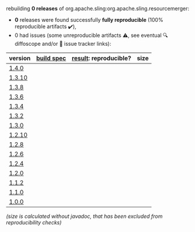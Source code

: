 rebuilding **0 releases** of org.apache.sling:org.apache.sling.resourcemerger:
- **0** releases were found successfully **fully reproducible** (100% reproducible artifacts :heavy_check_mark:),
- 0 had issues (some unreproducible artifacts :warning:, see eventual :mag: diffoscope and/or :memo: issue tracker links):

| version | [build spec](/BUILDSPEC.md) | [result](https://reproducible-builds.org/docs/jvm/): reproducible? | size |
| -- | --------- | ------ | -- |
| [1.4.0](https://central.sonatype.com/artifact/org.apache.sling/org.apache.sling.resourcemerger/1.4.0/pom) | | | |
| [1.3.10](https://central.sonatype.com/artifact/org.apache.sling/org.apache.sling.resourcemerger/1.3.10/pom) | | | |
| [1.3.8](https://central.sonatype.com/artifact/org.apache.sling/org.apache.sling.resourcemerger/1.3.8/pom) | | | |
| [1.3.6](https://central.sonatype.com/artifact/org.apache.sling/org.apache.sling.resourcemerger/1.3.6/pom) | | | |
| [1.3.4](https://central.sonatype.com/artifact/org.apache.sling/org.apache.sling.resourcemerger/1.3.4/pom) | | | |
| [1.3.2](https://central.sonatype.com/artifact/org.apache.sling/org.apache.sling.resourcemerger/1.3.2/pom) | | | |
| [1.3.0](https://central.sonatype.com/artifact/org.apache.sling/org.apache.sling.resourcemerger/1.3.0/pom) | | | |
| [1.2.10](https://central.sonatype.com/artifact/org.apache.sling/org.apache.sling.resourcemerger/1.2.10/pom) | | | |
| [1.2.8](https://central.sonatype.com/artifact/org.apache.sling/org.apache.sling.resourcemerger/1.2.8/pom) | | | |
| [1.2.6](https://central.sonatype.com/artifact/org.apache.sling/org.apache.sling.resourcemerger/1.2.6/pom) | | | |
| [1.2.4](https://central.sonatype.com/artifact/org.apache.sling/org.apache.sling.resourcemerger/1.2.4/pom) | | | |
| [1.2.0](https://central.sonatype.com/artifact/org.apache.sling/org.apache.sling.resourcemerger/1.2.0/pom) | | | |
| [1.1.2](https://central.sonatype.com/artifact/org.apache.sling/org.apache.sling.resourcemerger/1.1.2/pom) | | | |
| [1.1.0](https://central.sonatype.com/artifact/org.apache.sling/org.apache.sling.resourcemerger/1.1.0/pom) | | | |
| [1.0.0](https://central.sonatype.com/artifact/org.apache.sling/org.apache.sling.resourcemerger/1.0.0/pom) | | | |

<i>(size is calculated without javadoc, that has been excluded from reproducibility checks)</i>
